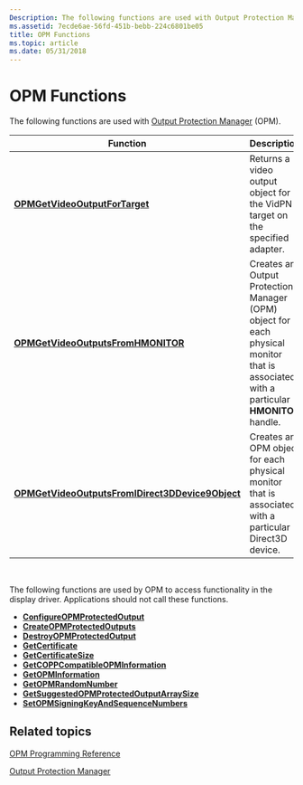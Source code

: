 ```yaml
---
Description: The following functions are used with Output Protection Manager (OPM).
ms.assetid: 7ecde6ae-56fd-451b-bebb-224c6801be05
title: OPM Functions
ms.topic: article
ms.date: 05/31/2018
---
```


# OPM Functions

The following functions are used with [Output Protection Manager](output-protection-manager.md) (OPM).



| Function                                                                                             | Description                                                                                                                           |
|------------------------------------------------------------------------------------------------------|---------------------------------------------------------------------------------------------------------------------------------------|
| [**OPMGetVideoOutputForTarget**](/windows/desktop/api/opmapi/nf-opmapi-opmgetvideooutputfortarget)                                     | Returns a video output object for the VidPN target on the specified adapter.                                                          |
| [**OPMGetVideoOutputsFromHMONITOR**](/windows/desktop/api/opmapi/nf-opmapi-opmgetvideooutputsfromhmonitor)                             | Creates an Output Protection Manager (OPM) object for each physical monitor that is associated with a particular **HMONITOR** handle. |
| [**OPMGetVideoOutputsFromIDirect3DDevice9Object**](/windows/desktop/api/opmapi/nf-opmapi-opmgetvideooutputsfromidirect3ddevice9object) | Creates an OPM object for each physical monitor that is associated with a particular Direct3D device.                                 |



 

The following functions are used by OPM to access functionality in the display driver. Applications should not call these functions.

-   [**ConfigureOPMProtectedOutput**](configureopmprotectedoutput.md)
-   [**CreateOPMProtectedOutputs**](createopmprotectedoutputs.md)
-   [**DestroyOPMProtectedOutput**](destroyopmprotectedoutput.md)
-   [**GetCertificate**](/windows/desktop/api/d3d9/nf-d3d9-idirect3dauthenticatedchannel9-getcertificate)
-   [**GetCertificateSize**](/windows/desktop/api/d3d9/nf-d3d9-idirect3dauthenticatedchannel9-getcertificatesize)
-   [**GetCOPPCompatibleOPMInformation**](getcoppcompatibleopminformation.md)
-   [**GetOPMInformation**](getopminformation.md)
-   [**GetOPMRandomNumber**](getopmrandomnumber.md)
-   [**GetSuggestedOPMProtectedOutputArraySize**](getsuggestedopmprotectedoutputarraysize.md)
-   [**SetOPMSigningKeyAndSequenceNumbers**](setopmsigningkeyandsequencenumbers.md)

## Related topics

<dl> <dt>

[OPM Programming Reference](opm-programming-reference.md)
</dt> <dt>

[Output Protection Manager](output-protection-manager.md)
</dt> </dl>

 

 



